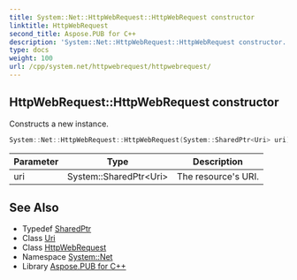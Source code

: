 ```yaml
---
title: System::Net::HttpWebRequest::HttpWebRequest constructor
linktitle: HttpWebRequest
second_title: Aspose.PUB for C++
description: 'System::Net::HttpWebRequest::HttpWebRequest constructor. Constructs a new instance in C++.'
type: docs
weight: 100
url: /cpp/system.net/httpwebrequest/httpwebrequest/
---
```

## HttpWebRequest::HttpWebRequest constructor


Constructs a new instance.

```cpp
System::Net::HttpWebRequest::HttpWebRequest(System::SharedPtr<Uri> uri)
```


| Parameter | Type | Description |
| --- | --- | --- |
| uri | System::SharedPtr\<Uri\> | The resource's URI. |

## See Also

* Typedef [SharedPtr](../../../system/sharedptr/)
* Class [Uri](../../../system/uri/)
* Class [HttpWebRequest](../)
* Namespace [System::Net](../../)
* Library [Aspose.PUB for C++](../../../)
